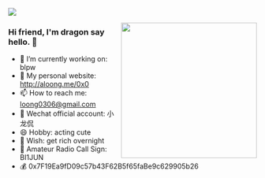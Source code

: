 [![](https://count.getloli.com/get/@dragon-yuan.github.readme)](https://count.getloli.com/)

<img src="https://media.giphy.com/media/SWoSkN6DxTszqIKEqv/giphy.gif" align="right" height="275"/>

### Hi friend, I'm dragon say hello. 👋


- 🔭 I’m currently working on: blpw
- 👯 My personal website: http://aloong.me/0x0
- 📫 How to reach me: loong0306@gmail.com
- 📱 Wechat official account: 小龙侃 
- 😄 Hobby: acting cute
- 🤔 Wish: get rich overnight
- 📌 Amateur Radio Call Sign: BI1JUN
- 💰 0x7F19Ea9fD09c57b43F62B5f65faBe9c629905b26

